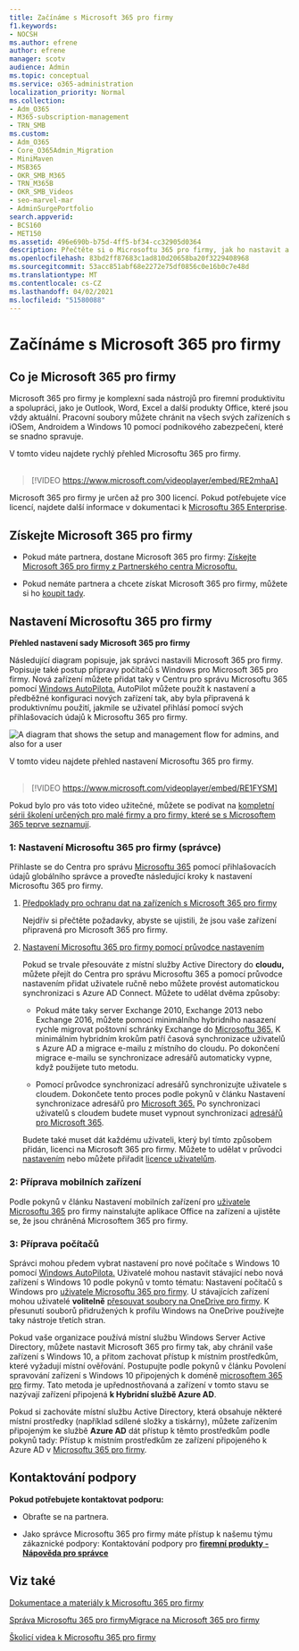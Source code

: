 ```yaml
---
title: Začínáme s Microsoft 365 pro firmy
f1.keywords:
- NOCSH
ms.author: efrene
author: efrene
manager: scotv
audience: Admin
ms.topic: conceptual
ms.service: o365-administration
localization_priority: Normal
ms.collection:
- Adm_O365
- M365-subscription-management
- TRN_SMB
ms.custom:
- Adm_O365
- Core_O365Admin_Migration
- MiniMaven
- MSB365
- OKR_SMB_M365
- TRN_M365B
- OKR_SMB_Videos
- seo-marvel-mar
- AdminSurgePortfolio
search.appverid:
- BCS160
- MET150
ms.assetid: 496e690b-b75d-4ff5-bf34-cc32905d0364
description: Přečtěte si o Microsoftu 365 pro firmy, jak ho nastavit a jak připravit zařízení a počítače uživatelů, aby se zajistilo, že jsou chráněná Microsoftem 365 pro firmy.
ms.openlocfilehash: 83bd2ff87683c1ad810d20658ba20f3229408968
ms.sourcegitcommit: 53acc851abf68e2272e75df0856c0e16b0c7e48d
ms.translationtype: MT
ms.contentlocale: cs-CZ
ms.lasthandoff: 04/02/2021
ms.locfileid: "51580088"
---
```

# <a name="get-started-with-microsoft-365-for-business"></a>Začínáme s Microsoft 365 pro firmy

## <a name="what-is-microsoft-365-for-business"></a>Co je Microsoft 365 pro firmy

Microsoft 365 pro firmy je komplexní sada nástrojů pro firemní produktivitu a spolupráci, jako je Outlook, Word, Excel a další produkty Office, které jsou vždy aktuální. Pracovní soubory můžete chránit na všech svých zařízeních s iOSem, Androidem a Windows 10 pomocí podnikového zabezpečení, které se snadno spravuje.

V tomto videu najdete rychlý přehled Microsoftu 365 pro firmy.<br><br>

> [!VIDEO https://www.microsoft.com/videoplayer/embed/RE2mhaA] 
  
Microsoft 365 pro firmy je určen až pro 300 licencí. Pokud potřebujete více licencí, najdete další informace v dokumentaci k [Microsoftu 365 Enterprise](../enterprise/index.yml). 
  
## <a name="get-microsoft-365-for-business"></a>Získejte Microsoft 365 pro firmy

- Pokud máte partnera, dostane Microsoft 365 pro firmy: [Získejte Microsoft 365 pro firmy z Partnerského centra Microsoftu.](get-microsoft-365-business.md)
    
- Pokud nemáte partnera a chcete získat Microsoft 365 pro firmy, můžete si ho [koupit tady](https://www.microsoft.com/microsoft-365/business).
    
## <a name="set-up-microsoft-365-for-business"></a>Nastavení Microsoftu 365 pro firmy

 **Přehled nastavení sady Microsoft 365 pro firmy**
  
Následující diagram popisuje, jak správci nastavili Microsoft 365 pro firmy. Popisuje také postup přípravy počítačů s Windows pro Microsoft 365 pro firmy. Nová zařízení můžete přidat taky v Centru pro správu Microsoftu 365 pomocí [Windows AutoPilota.](add-autopilot-devices-and-profile.md) AutoPilot můžete použít k nastavení a předběžné konfiguraci nových zařízení tak, aby byla připravená k produktivnímu použití, jakmile se uživatel přihlásí pomocí svých přihlašovacích údajů k Microsoftu 365 pro firmy.
  
![A diagram that shows the setup and management flow for admins, and also for a user](../media/249f81fc-7e79-44c7-8425-3a0b7b651c3b.png)

V tomto videu najdete přehled nastavení Microsoftu 365 pro firmy.<br><br>

> [!VIDEO https://www.microsoft.com/videoplayer/embed/RE1FYSM] 

Pokud bylo pro vás toto video užitečné, můžete se podívat na [kompletní sérii školení určených pro malé firmy a pro firmy, které se s Microsoftem 365 teprve seznamují](https://support.microsoft.com/office/6ab4bbcd-79cf-4000-a0bd-d42ce4d12816).

  
### <a name="1-set-up-microsoft-365-for-business-admin"></a>1: Nastavení Microsoftu 365 pro firmy (správce)

Přihlaste se do Centra pro správu [Microsoftu 365](https://portal.office.com/adminportal/home) pomocí přihlašovacích údajů globálního správce a proveďte následující kroky k nastavení Microsoftu 365 pro firmy. 
  
1. [Předpoklady pro ochranu dat na zařízeních s Microsoft 365 pro firmy](pre-requisites-for-data-protection.md)
    
    Nejdřív si přečtěte požadavky, abyste se ujistili, že jsou vaše zařízení připravená pro Microsoft 365 pro firmy.
    
2. [Nastavení Microsoftu 365 pro firmy pomocí průvodce nastavením](set-up.md)
    
    Pokud se trvale přesouváte z místní služby Active Directory do **cloudu,** můžete přejít do Centra pro správu Microsoftu 365 a pomocí průvodce nastavením přidat uživatele ručně nebo můžete provést automatickou synchronizaci s Azure AD Connect. Můžete to udělat dvěma způsoby: 
    
    - Pokud máte taky server Exchange 2010, Exchange 2013 nebo Exchange 2016, můžete pomocí minimálního hybridního nasazení rychle migrovat poštovní schránky Exchange do [Microsoftu 365.](/Exchange/mailbox-migration/use-minimal-hybrid-to-quickly-migrate) K minimálním hybridním krokům patří časová synchronizace uživatelů s Azure AD a migrace e-mailu z místního do cloudu. Po dokončení migrace e-mailu se synchronizace adresářů automaticky vypne, když použijete tuto metodu.
    
    - Pomocí průvodce synchronizací adresářů synchronizujte uživatele s cloudem. Dokončete tento proces podle pokynů v článku Nastavení synchronizace adresářů pro [Microsoft 365.](../enterprise/set-up-directory-synchronization.md) Po synchronizaci uživatelů s cloudem budete muset vypnout synchronizaci [adresářů pro Microsoft 365](../enterprise/turn-off-directory-synchronization.md).
    
    Budete také muset dát každému uživateli, který byl tímto způsobem přidán, licenci na Microsoft 365 pro firmy. Můžete to udělat v průvodci [nastavením](set-up.md) nebo můžete přiřadit [licence uživatelům](../admin/manage/assign-licenses-to-users.md).
    
### <a name="2-prepare-mobile-devices"></a>2: Příprava mobilních zařízení

Podle pokynů v článku Nastavení mobilních zařízení pro [uživatele Microsoftu 365](set-up-mobile-devices.md) pro firmy nainstalujte aplikace Office na zařízení a ujistěte se, že jsou chráněná Microsoftem 365 pro firmy. 
  
### <a name="3-prepare-pcs"></a>3: Příprava počítačů

Správci mohou předem vybrat nastavení pro nové počítače s Windows 10 pomocí [Windows AutoPilota.](add-autopilot-devices-and-profile.md) Uživatelé mohou nastavit stávající nebo nová zařízení s Windows 10 podle pokynů v tomto tématu: Nastavení počítačů s Windows pro [uživatele Microsoftu 365 pro firmy](set-up-windows-devices.md). U stávajících zařízení mohou uživatelé **volitelně** [přesouvat soubory na OneDrive pro firmy](move-files-to-onedrive.md). K přesunutí souborů přidružených k profilu Windows na OneDrive používejte taky nástroje třetích stran.
  
Pokud vaše organizace používá místní službu Windows Server Active Directory, můžete nastavit Microsoft 365 pro firmy tak, aby chránil vaše zařízení s Windows 10, a přitom zachovat přístup k místním prostředkům, které vyžadují místní ověřování. Postupujte podle pokynů v článku Povolení spravování zařízení s Windows 10 připojených k doméně [microsoftem 365 pro](manage-windows-devices.md) firmy. Tato metoda je upřednostňovaná a zařízení v tomto stavu se nazývají zařízení připojená **k Hybridní službě Azure AD**. 
  
Pokud si zachováte místní službu Active Directory, která obsahuje některé místní prostředky (například sdílené složky a tiskárny), můžete zařízením připojeným ke službě **Azure AD** dát přístup k těmto prostředkům podle pokynů tady: Přístup k místním prostředkům ze zařízení připojeného k Azure AD v [Microsoftu 365 pro firmy](access-resources.md).
  
  
## <a name="contact-support"></a>Kontaktování podpory

 **Pokud potřebujete kontaktovat podporu:**
  
- Obraťte se na partnera.
    
- Jako správce Microsoftu 365 pro firmy máte přístup k našemu týmu zákaznické podpory: Kontaktování podpory pro **[firemní produkty - Nápověda pro správce](../admin/contact-support-for-business-products.md)**
    
## <a name="see-also"></a>Viz také

[Dokumentace a materiály k Microsoftu 365 pro firmy](./index.yml)
  
[Správa Microsoftu 365 pro firmy](manage.md)[Migrace na Microsoft 365 pro firmy](migrate-to-microsoft-365-business.md)

[Školicí videa k Microsoftu 365 pro firmy](https://support.microsoft.com/office/6ab4bbcd-79cf-4000-a0bd-d42ce4d12816)
